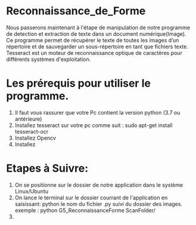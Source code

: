# Reconnaissance_de_Forme

Nous passerons maintenant à l'étape de manipulation de notre programme de detection et extraction de texte dans un document numérique(Image).
Ce programme permet de récupérer le texte de toutes les images d’un répertoire et de sauvegarder un sous-répertoire en tant que fichiers texte.
Tesseract est un moteur de reconnaissance optique de caractères pour différents systèmes d'exploitation.

# Les prérequis pour utiliser le programme.
1. Il faut vous rassurer que votre Pc contient la version python (3.7 ou antérieure)
2. Installez tesseract sur votre pc comme suit : sudo apt-get install tesseract-ocr
3. Installez Opencv
4. Installez 

# Etapes à Suivre:

1. On se positionne sur le dossier de notre application dans le système Linux/Ubuntu
2. On lance le terminal sur le dossier courrant de l'application en saisissant: python le nom du fichier .py suivi du dossier des images. exemple : python G5_ReconnaissanceForme ScanFolder/
3.
